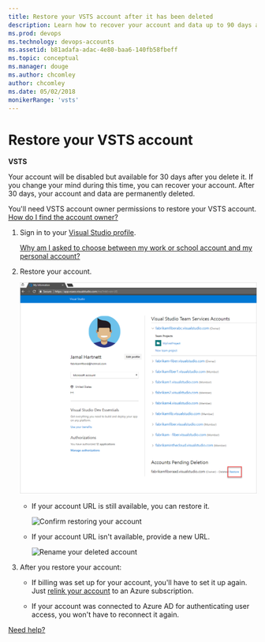```yaml
---
title: Restore your VSTS account after it has been deleted
description: Learn how to recover your account and data up to 90 days after it has been deleted, performed with account owner permissions
ms.prod: devops
ms.technology: devops-accounts
ms.assetid: b81adafa-adac-4e80-baa6-140fb58fbeff
ms.topic: conceptual
ms.manager: douge
ms.author: chcomley
author: chcomley
ms.date: 05/02/2018
monikerRange: 'vsts'
---
```

# Restore your VSTS account

**VSTS**

Your account will be disabled but available for 30 days after you delete it.
If you change your mind during this time, you can recover your account.
After 30 days, your account and data are permanently deleted.

You'll need VSTS account owner permissions to restore your VSTS account.
[How do I find the account owner?](faq-delete-restore-vsts-account.md#find-owner)

1. Sign in to your [Visual Studio profile](https://app.vsaex.visualstudio.com/profile/view).

   [Why am I asked to choose between my work or school account and my personal account?](faq-delete-restore-vsts-account.md#ChooseOrgAcctMSAcct)

2. Restore your account.

   ![Next to your deleted account, click Restore](_img/delete-account/restore-account.png)

   * If your account URL is still available, you can restore it.

      ![Confirm restoring your account](_img/delete-account/restore-confirm.png)

   * If your account URL isn't available, provide a new URL.

       ![Rename your deleted account](_img/delete-account/rename-deleted-account.png)

3.  After you restore your account:

    * If billing was set up for your account, you'll have to set it up again. Just [relink your account](../billing/set-up-billing-for-your-account-vs.md) to an Azure subscription.

    * If your account was connected to Azure AD for authenticating user access, you won't have to reconnect it again.

   [Need help?](faq-delete-restore-vsts-account.md#get-support)



